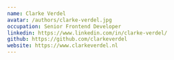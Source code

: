 ```yaml
---
name: Clarke Verdel
avatar: /authors/clarke-verdel.jpg
occupation: Senior Frontend Developer
linkedin: https://www.linkedin.com/in/clarke-verdel/
github: https://github.com/clarkeverdel
website: https://www.clarkeverdel.nl
---
```

